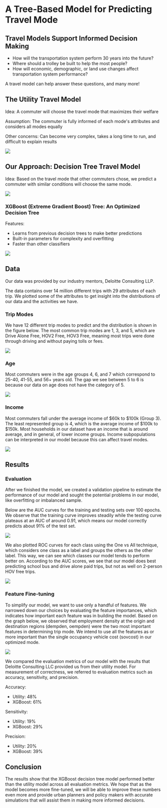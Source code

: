 # A Tree-Based Model for Predicting Travel Mode

<style>
.page-header {
  background-image: url('images/headerbackground.jpeg');
  background-repeat: no-repeat;
  background-attachment: fixed;
  background-size: cover;
}

</style>


## Travel Models Support Informed Decision Making
- How will the transportation system perform 30 years into the future?
- Where should a trolley be built to help the most people?
- How will economic, demographic, or land use changes affect transportation system performance?

A travel model can help answer these questions, and many more! 


## The Utility Travel Model 
Idea: A commuter will choose the travel mode that maximizes their welfare 

Assumption: The commuter is fully informed of each mode's attributes and considers all modes equally

Other concerns: Can become very complex, takes a long time to run, and difficult to explain results

<img src="images/utility.png">

## Our Approach: Decision Tree Travel Model
Idea: Based on the travel mode that other commuters chose, we predict a commuter with similar conditions will choose the same mode. 

<img src="images/tree.png">

### XGBoost (Extreme Gradient Boost) Tree: An Optimized Decision Tree
Features:
- Learns from previous decision trees to make better predictions
- Built-in parameters for complexity and overfitting
- Faster than other classifiers

<img src="images/xgboost.png">


## Data
Our data was provided by our industry mentors, Deloitte Consulting LLP.

The data contains over 14 million different trips with 29 attributes of each trip. We plotted some of the attributes to get insight into the distributions of our data and the activities we have. 

### Trip Modes
We have 12 different trip modes to predict and the distribution is shown in the figure below. The most common trip modes are 1, 3, and 5, which are Drive Alone Free, HOV2 Free, HOV3 Free, meaning most trips were done through driving and without paying tolls or fees.

<img src="images/data1img.png">

### Age
Most commuters were in the age groups 4, 6, and 7 which correspond to 25-40, 41-55, and 56+ years old. The gap we see between 5 to 6 is because our data on age does not have the category of 5. 

<img src="images/data2img.png">

### Income 
Most commuters fall under the average income of $60k to $100k (Group 3). The least represented group is 4, which is the average income of $100k to $150k. Most households in our dataset have an income that is around average, and in general, of lower income groups. Income subpopulations can be interpreted in our model because this can affect travel modes. 

<img src="images/data3img.png">

## Results 

### Evaluation 

After we finished the model, we created a validation pipeline to estimate the performance of our model and sought the potential problems in our model, like overfitting or imbalanced sample. 
  
Below are the AUC curves for the training and testing sets over 100 epochs. We observe that the training curve improves steadily while the testing curve plateaus at an AUC of around 0.91, which means our model correctly predicts about 91% of the test set. 

<img src="images/eval1img.png">

We also plotted ROC curves for each class using the One vs All technique, which considers one class as a label and groups the others as the other label. This way, we can see which classes our model tends to perform better on. According to the AUC scores, we see that our model does best predicting school bus and drive alone paid trips, but not as well on 2-person HOV free trips. 

<img src="images/eval2img.png">

### Feature Fine-tuning

To simplify our model, we want to use only a handful of features. We narrowed down our choices by evaluating the feature importances, which indicates how important each feature was in building the model. Based on the graph below, we observed that employment density at the origin and destination regions (dempden, oempden) were the two most important features in determining trip mode. We intend to use all the features as or more important than the single occupancy vehicle cost (sovcost) in our optimized mode. 

<img src="images/eval3img.png">

We compared the evaluation metrics of our model with the results that Deloitte Consulting LLC provided us from their utility model. For measurement of correctness, we referred to evaluation metrics such as accuracy, sensitivity, and precision.

Accuracy:
- Utility: 48%
- XGBoost: 61%

Sensitivity:
- Utility: 19%
- XGBoost: 29%

Precision:
- Utility: 20%
- XGBoost: 39%

## Conclusion

The results show that the XGBoost decision tree model performed better than the utility model across all evaluation metrics. We hope that as the model becomes more fine-tuned, we will be able to improve these numbers even more and provide urban planners and policy makers with accurate simulations that will assist them in making more informed decisions. 